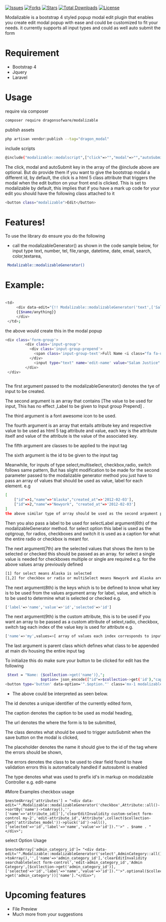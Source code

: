 
[![Issues](https://img.shields.io/github/issues/spartyboy/modalizable?style=for-the-badge)](https://github.com/spartyboy/modalizable/issues)
[![Forks](https://img.shields.io/github/forks/spartyboy/modalizable?style=for-the-badge)](https://github.com/spartyboy/modalizable/network/members)
[![Stars](https://img.shields.io/github/stars/spartyboy/modalizable?style=for-the-badge)](https://github.com/spartyboy/modalizable/stargazers)
[![Total Downloads](https://poser.pugx.org/dragonsoftware/modalizable/downloads)](//packagist.org/packages/dragonsoftware/modalizable)
[![License](https://poser.pugx.org/dragonsoftware/modalizable/license)](//packagist.org/packages/dragonsoftware/modalizable)



Modalizable is a bootstrap 4 styled popup modal edit plugin that enables you create edit modal popup with ease and could be customized to fit your needs. it currently supports all input types and could as well auto submit the form
# Requirement
* Bootstrap 4
* Jquery
* Laravel
# Usage

require via composer
```sh
composer require dragonsofware/modalizable
```

publish assets
```sh
php artisan vendor:publish --tag="dragon_modal"
```
include scripts
```sh
@include("modalizable::modalscript",["click"=>"","modal"=>"","autoSubmit"=>(bool)])
```
The click, modal and autoSubmit key in the array of the @include above are optional.
But do provide them if you want to give the bootstrap modal a different id,
by default, the click is a html 5 class attribute that triggers the modal
when the edit button on your front end is clicked. This is set to modalizable by default,
this implies that if you have a mark up code for your edit you should have the following class attached to it

```sh
<button class="modalizable">Edit</button>
```
# Features!

To use the library do ensure you do the following
  - call the modalizableGenerator() as shown in the code sample below, 
    for input type text, number, tel, file,range, datetime, date, email, search, color,textarea,
  ```sh
   Modalizable::modalizableGenerator()
   ```
 # Example: 
   ```sh

   <td>
        <div data-edit="{!! Modalizable::modalizableGenerator('text',['Salam Justice',false, 'Full Name'],'user',['name'=>'full_name','data-menu'=>'main'],'form-control clearError','edit-name') !!}">
        {{$name/anything}}
        </div>
    </td>;
   ``` 
   
   
   the above would create this in the modal popup
   
   ```sh
   <div class='form-group'>
            <div class='input-group'>
              <div class='input-group-prepend'>
                <span class='input-group-text'>Full Name <i class="fa fa-user"></i></span>
              </div>
                <input type="text" name='edit-name' value="Salam Justice" data-menu='main' />
            </div>
    </div>        
            
   ```

  The first argument passed to the modalizableGenerator() denotes the tye of input to be created.
  
  The second argument is an array that contains [The value to be used for input, This has no effect ,Label to be given to Input group Prepend]  .
  
  The third argument is a font awesome icon to be used.

  The fourth argument is an array that entails attribute key and respective value to be used as html 5 tag attribute and value,
  each key is the attribute itself and value of the attribute is the value of the associated key.

  The fifth argument are classes to be applied to the input tag

  The sixth argument is the id to be given to the input tag


  Meanwhile, for inputs of type select,multiselect, checkbox,radio, switch follows same pattern, 
  But has slight modification to be made for the second parameter passed to the modalizable generator method you just have to pass an array of values that should be used as value, label for each element. e.g
  
  ```sh
  [
      ["id"=>1,"name"=>"Alaska","created_at"=>'2012-02-03'],
      ["id"=>2,"name"=>"Newyork", "created_at"=>'2012-02-03']
  ] 
  the above similar type of array should be used as the second argument passed to the method of the modalizableGenerator.
  ```
Then you also pass a label to be used for selectLabel argument(6th) of the modalizableGenerator method. for select option this label is used as the optgroup, for radios, checkboxes and switch it is used as a caption for what the entire radio or checkbox is meant for.

The next argument(7th) are the selected values that shows the item to be selected or checked this should be passed as an array. for select a single value is  needed for checkboxes multiple or single are required e.g. for the above values array previously defined
```sh
[1] for select means Alaska is selected
[1,2] for checkbox or radio or multiSelect means Newyork and Alaska are checked
```

The next argument(8th) is the keys which is to be defined to know what key is to be used from the values argument array for label, value, and which is to be used to determine what is selected or checked e.g.

```sh
['label'=>'name','value'=>'id','selected'=>'id'] 
```

The next argument(9th) is the custom attribute, this is to be used if you want an array to be passed as a custom attribute of selext,radio, checkbox, switch tag each index of the value key is used for attribute e.g.
```sh
['name'=>'my',values=>[ array of values each index corresponds to input of the value argument]] to access this a custom attribute of data-my is created with value of index of the currently iterated value argument
```

The last argument is parent class which defines what class to be appended at main div housing the entire input tag

To initialize this do make sure your button to be clicked for edit has the following

```sh
 $text = "Name: {$collection->get('name')},";
                $option= json_encode(["id"=>$collection->get('id'),"caption"=>"Edit Programme For $text","url"=>route('crudprogramme.update',['crudprogramme'=>$collection->get('id')]),"csrf"=>csrf_token(),"class"=>"silentSubmit","placeholder"=>"editErrorMessages","errors"=>"clearEditInvalidity","type"=>"edit"]);
<button type='button' data-option='".$option."' class='mx-1 modalizable my-1 btn btn-sm btn-primary'><i class='fa fa-edit'></i>
```

- The above could be interpreted as seen below.

The id denotes a unique identifier of the currently edited form,

The caption denotes the caption to be used as modal heading,

The url denotes the where the form is to be submitted,

The class denotes what should be used to trigger autoSubmit when the save button on the modal is clicked,

The placeholder denotes the name it should give to the id of the tag where the errors should be shown,

The errors denotes the class to be used to clear field found to have validation errors this is automatically handled if autosubmit is enabled

The type denotes what was used to prefix id's in markup on modalizable Controller e.g. edit-name


#More Examples
checkbox usage

```shell script
$nestedArray['attributes'] = "<div data-edit='".Modalizable::modalizableGenerator('checkbox',Attribute::all()->sortBy('name')->toArray(),'',['name'=>'attribute_id[]'],'clearEditInvalidity custom-select form-control my-2','edit-attribute_id','Attribute',collect($collection->get('attributes_model'))->pluck('id')->all(),['selected'=>'id','label'=>'name','value'=>'id'])."'>" . $name . "</div>";
```

select Option Usage

```shell script
$nestedArray['admin_category_id']= "<div data-edit='".Modalizable::modalizableGenerator('select',AdminCategory::all()->toArray(),'',['name'=>'admin_category_id'],'clearEditInvalidity searchableSelect form-control','edit-admin_category_id','Admin Category',[$collection->get('admin_category_id')],['selected'=>'id','label'=>'name','value'=>'id'])."'>".optional($collection->get('admin_category'))['name']."</div>";
```

# Upcoming features

* File Preview
* Much more from your suggestions
